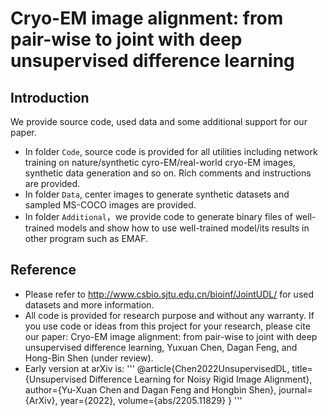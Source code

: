 # Cryo-EM image alignment: from pair-wise to joint with deep unsupervised difference learning

## Introduction
We provide source code, used data and some additional support for our paper. 
- In folder `Code`, source code is provided for all utilities including network training on nature/synthetic cyro-EM/real-world cryo-EM images, synthetic data generation and so on. Rich comments and instructions are provided.
- In folder `Data`, center images to generate synthetic datasets and sampled MS-COCO images are provided.
- In folder `Additional`，we provide code to generate binary files of well-trained models and show how to use well-trained model/its results in other program such as EMAF.

## Reference
- Please refer to http://www.csbio.sjtu.edu.cn/bioinf/JointUDL/ for used datasets and more information.
- All code is provided for research purpose and without any warranty. If you use code or ideas from this project for your research, please cite our paper: Cryo-EM image alignment: from pair-wise to joint with deep unsupervised difference learning, Yuxuan Chen, Dagan Feng, and Hong-Bin Shen (under review).
- Early version at arXiv is:
	'''
	@article{Chen2022UnsupervisedDL,
	  title={Unsupervised Difference Learning for Noisy Rigid Image Alignment},
	  author={Yu-Xuan Chen and Dagan Feng and Hongbin Shen},
	  journal={ArXiv},
	  year={2022},
	  volume={abs/2205.11829}
	}
	'''
